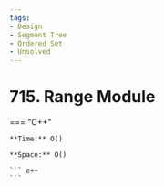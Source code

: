 ```yaml
---
tags:
- Design
- Segment Tree
- Ordered Set
- Unsolved
---
```



# 715. Range Module

=== "C++"

    **Time:** O()

    **Space:** O()

    ``` c++
    ```